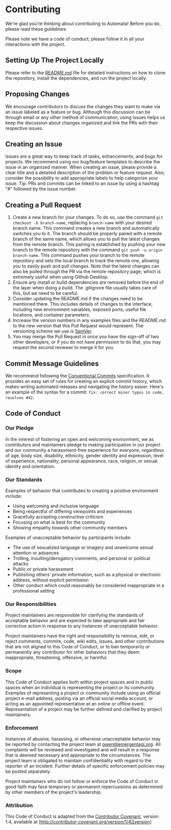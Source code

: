 # Contributing

We're glad you're thinking about contributing to Automata! Before you do, please read these guidelines.

Please note we have a code of conduct; please follow it in all your interactions with the project.

## Setting Up The Project Locally

Please refer to the [README.md](./README.md) file for detailed instructions on how to clone the repository, install the dependencies, and run the project locally.

## Proposing Changes

We encourage contributors to discuss the changes they want to make via an issue labeled as a feature or bug. Although this discussion can be through email or any other method of communication, using issues helps us keep the discussion about changes organized and link the PRs with their respective issues. 

## Creating an Issue

Issues are a great way to keep track of tasks, enhancements, and bugs for projects. We recommend using our bug/feature templates to describe the issue in an organized manner. When creating an issue, please provide a clear title and a detailed description of the problem or feature request. Also, consider the possibility to add appropriate labels to help categorize your issue. Tip: PRs and commits can be linked to an issue by using a hashtag "#" followed by the issue number.

## Creating a Pull Request

1. Create a new branch for your changes. To do so, use the command `git checkout -b branch-name`, replacing `branch-name` with your desired branch name. This command creates a new branch and automatically switches you to it. The branch should be properly paired with a remote branch of the same name, which allows you to pull the latest changes from the remote branch. This pairing is established by pushing your new branch to the remote repository with the command `git push -u origin branch-name`. This command pushes your branch to the remote repository and sets the local branch to track the remote one, allowing you to easily push and pull changes. Note that the latest changes can also be pulled through the PR via the remote repository page, which is extremely useful when using Github Desktop.
2. Ensure any install or build dependencies are removed before the end of the layer when doing a build. The .gitignore file usually takes care of this, but we need to be careful.
3. Consider updating the README.md if the changes need to be mentioned there. This includes details of changes to the interface, including new environment variables, exposed ports, useful file locations, and container parameters.
4. Increase the version numbers in any examples files and the README.md to the new version that this Pull Request would represent. The versioning scheme we use is [SemVer](http://semver.org/).
5. You may merge the Pull Request in once you have the sign-off of two other developers, or if you do not have permission to do that, you may request the second reviewer to merge it for you.

## Commit Message Guidelines

We recommend following the [Conventional Commits](https://www.conventionalcommits.org/) specification. It provides an easy set of rules for creating an explicit commit history, which makes writing automated releases and navigating the history easier. Here's an example of the syntax for a commit: `fix: correct minor typos in code, resolves #42`.

## Code of Conduct

### Our Pledge

In the interest of fostering an open and welcoming environment, we as
contributors and maintainers pledge to making participation in our project and
our community a harassment-free experience for everyone, regardless of age, body
size, disability, ethnicity, gender identity and expression, level of experience,
nationality, personal appearance, race, religion, or sexual identity and
orientation.

### Our Standards

Examples of behavior that contributes to creating a positive environment
include:

* Using welcoming and inclusive language
* Being respectful of differing viewpoints and experiences
* Gracefully accepting constructive criticism
* Focusing on what is best for the community
* Showing empathy towards other community members

Examples of unacceptable behavior by participants include:

* The use of sexualized language or imagery and unwelcome sexual attention or
advances
* Trolling, insulting/derogatory comments, and personal or political attacks
* Public or private harassment
* Publishing others' private information, such as a physical or electronic
  address, without explicit permission
* Other conduct which could reasonably be considered inappropriate in a
  professional setting

### Our Responsibilities

Project maintainers are responsible for clarifying the standards of acceptable
behavior and are expected to take appropriate and fair corrective action in
response to any instances of unacceptable behavior.

Project maintainers have the right and responsibility to remove, edit, or
reject comments, commits, code, wiki edits, issues, and other contributions
that are not aligned to this Code of Conduct, or to ban temporarily or
permanently any contributor for other behaviors that they deem inappropriate,
threatening, offensive, or harmful.

### Scope

This Code of Conduct applies both within project spaces and in public spaces
when an individual is representing the project or its community. Examples of
representing a project or community include using an official project e-mail
address, posting via an official social media account, or acting as an appointed
representative at an online or offline event. Representation of a project may be
further defined and clarified by project maintainers.

### Enforcement

Instances of abusive, harassing, or otherwise unacceptable behavior may be
reported by contacting the project team at owen@emergentagi.org. All
complaints will be reviewed and investigated and will result in a response that
is deemed necessary and appropriate to the circumstances. The project team is
obligated to maintain confidentiality with regard to the reporter of an incident.
Further details of specific enforcement policies may be posted separately.

Project maintainers who do not follow or enforce the Code of Conduct in good
faith may face temporary or permanent repercussions as determined by other
members of the project's leadership.

### Attribution

This Code of Conduct is adapted from the [Contributor Covenant][homepage], version 1.4,
available at [http://contributor-covenant.org/version/1/4][version]

[homepage]: http://contributor-covenant.org
[version]: http://contributor-covenant.org/version/1/4/
